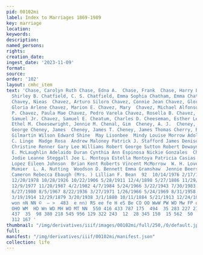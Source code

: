 ```yaml
---
pid: 00102mi
label: Index to Marriages 1869-1989
key: marriage
location: 
keywords: 
description: 
named_persons: 
rights: 
creation_date: 
ingest_date: '2023-11-09'
format: 
source: 
order: '102'
layout: cmhc_item
text: 'Chase, Carolyn Ruth Chase, Edna A.  Chase, Frank  Chase, Harry Lee Chase, Inga  Chase,
  Shirley B. Chatfield, C. S. Chatfield, Emma Sophia Chatham, Emma Chatham, Nellie
  Chavey, Nieas  Chavez, Arturo Siloro Chavez, Connie Jean Chavez, Gloria Arlene Chavez,
  Gloria Arlene Chavez, Marion E. Chavez, Mary  Chavez, Michael Alfonso Chavez, Pablo
  P. Chavez, Paula Mae Chavez, Pedro Varela Chavez, Rosella B. Chavez, Ruben  Chavez,
  Samuel Jr. Chavez, Samuel E. Cheatum, Charles D. Cheeseman, Esther Lea Cheeseman,
  Ethel M. Cheesewright, Jennie M. Chenal, Gim  Cheney, A. J.  Cheney, Faye  Cheney,
  George Cheney, James  Cheney, James T. Cheney, James Thomas Cherry, Edward P.  James
  Gilmartin Wilson Edward Shine  May Lisonbee  Mindy Louise Morrow Adolph Liden  Inga
  C. Linge  Madge Rosa  Andrew Maloney Patrick J. Stafford James Denison  Jaine Huguse  Donna
  Christine Renner Gary Lee Williams Robert George Sutton Robert Dewayne Caress Lewis
  E. McLaughlin Adelaido Duran Cynthia Ann Espinosa Nickie Gonzales  Chris Reyes Gonzales
  Jodie Leanne Steggall Joe L. Montoya Estella Montoya Patricia Casias Theresa Dolores
  Lopez Eileen Johnson  Brian Kent Roberts Vincent McMorrow  W. H. Lovell  Geremia
  Mumier  L. A. Nutting  Woodson D. Bennett Emma Gramshaw  Jennie Beers  Margaret
  Cameron Rebecca Ebaugh (Mrs. ) Lillian F. Bean  92  10/14/1976 2/17/1908 10/28/1908
  12/20/1978 10/28/1926 10/22/1906 5/28/1911 12/4/1898 5/27/1886 11/29/1884 7/4/1929
  12/9/1977 11/20/1987 4/2/1982 4/7/1984 5/24/1966 3/22/1943 7/30/1983 9/21/1968 9/14/1985
  6/27/1980 8/5/1967 8/22/1936 3/27/1971 1/26/1966 5/24/1969 8/31/1958 5/5/1961 7/21/1879
  3/19/1914 12/29/1879 3/20/1938 3/1/1880 10/11/1884 5/21/1913 12/24/1886 1/10/1892  14  NOO™N  14  on
  won nN NN ©  — >  483  e nn) RS ee fe H eS Be CO OO WwW PW WO Mw FP oO Mw THO MH
  OHO WM  HD Wn WD MH WO MT NN  550 416 433 787 175  494  35 283 227 210 691 919 218
  437  35  98 380 218 545 956 129 322 243  12  28 345 150  15 562  50  61 219 542
  312 167 '
thumbnail: "/img/derivatives/iiif/images/00102mi/full/250,/0/default.jpg"
full: 
manifest: "/img/derivatives/iiif/00102mi/manifest.json"
collection: life
---
```

